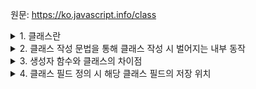 원문: https://ko.javascript.info/class

<details>
  <summary>1. 클래스란</summary>

  객체 지향 프로그래밍에서 객체 생성을 위해 변수, 메서드를 정의하는 틀
</details>

<details>
  <summary>2. 클래스 작성 문법을 통해 클래스 작성 시 벌어지는 내부 동작</summary>

  1. 해당 클래스명을 이름으로 가진 함수를 만든다.
  2. 해당 함수의 본문에는 생성자 메서드인 constructor()에서 가져온다 - constructor에서 정의한 프로퍼티는 프로토타입이 아닌 객체에 저장된다. 이는 생성자 함수와 동일
  3. 클래스 내에 정의한 메서드는 ${class명}.prototype 에 저장된다.
</details>

<details>
  <summary>3. 생성자 함수와 클래스의 차이점</summary>

  메서드 저장 위치
  
  1. 생성자 함수로 생성한 객체는 메서드가 해당 객체 자체에 저장된다.
  2. 클래스로 생성한 객체는 메서드가 해당 객체의 프로토타입에 저장된다.


  [[IsClassConstructor]]
  1. 클래스는 숨김 프로퍼티인 [[IsClassConstructor]]이 true값을 가짐
  2. 이 값은 클래스 생성자를 new 키워드와 함께 쓰지 않으면 에러를 발생시키는데 사용
  3. 클래스 생성자를 문자열로 형 변환시 class User 와 같이 나오는데 이 때도 위 값 사용


  enumerable
  1. 클래스에 정의된 메서드는 enumerable 플래그가 false 값을 가져 순회시 대상에서 제외


  엄격 모드
  1. 클래스 생성자 내부의 코드는 모두 엄격 모드로 실행됨
</details>

<details>
  <summary>4. 클래스 필드 정의 시 해당 클래스 필드의 저장 위치</summary>

  클래스의 프로토타입이 아닌 객체 자체에 필드값을 가지게 됨
</details>
